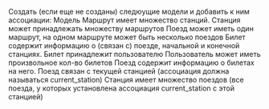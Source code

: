 Создать (если еще не созданы) следюущие модели и добавить к ним ассоциации:
Модель Маршрут имеет множество станций. Станция может принадлежать множеству маршрутов
Поезд может иметь один маршрут, на одном маршруте может быть несколько поездов
Билет содержит информацию о (связан с) поезде, начальной и конечной станциях. Билет принадлежит пользователю
Пользователь может иметь произвольное кол-во билетов
Поезд содержит информацию о билетах на него.
Поезд связан с текущей станцией (ассоциация должна называться current_station)
Станция имеет множество поездов (все поезда, у которых установлена ассоциация current_station с этой станцией)